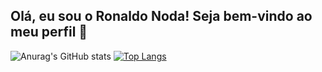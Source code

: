 ## Olá, eu sou o Ronaldo Noda! Seja bem-vindo ao meu perfil 👋
![Anurag's GitHub stats](https://github-readme-stats.vercel.app/api?username=Ronaldo-Noda&show_icons=true&theme=tokyonight)
[![Top Langs](https://github-readme-stats.vercel.app/api/top-langs/?username=Ronaldo-Noda&layout=donut)](https://github.com/Ronaldo-Noda/github-readme-stats)
